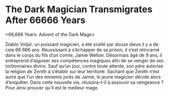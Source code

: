 # The Dark Magician Transmigrates After 66666 Years
<66,666 Years: Advent of the Dark Mage>

Diablo Volpir, un puissant magicien, a été scellé par douze dieux il y a de cela 66 666 ans. Réussissant à s’échapper de sa prison, il s’est réincarné dans le corps du fils d’un comte, Jamie Welton. Désormais âgé de 9 ans, il entreprend d’aiguiser ses compétences magiques afin de se venger de ses tortionnaires divins. Sauf qu’un jour, contre toute attente, son père autorise la religion de Zenith à s’établir sur leur territoire. Sachant que Zenith n’est autre que l’un des ennemis jurés de Jamie, le jeune magicien décide alors d’enquêter. Dans cette nouvelle vie, réussira-t-il à assouvir sa vengeance ? Pour ainsi prouver qu’il est le meilleur mage.